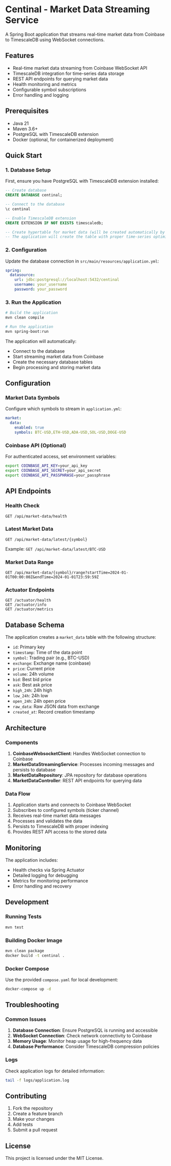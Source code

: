# Centinal - Market Data Streaming Service

A Spring Boot application that streams real-time market data from Coinbase to TimescaleDB using WebSocket connections.

## Features

- Real-time market data streaming from Coinbase WebSocket API
- TimescaleDB integration for time-series data storage
- REST API endpoints for querying market data
- Health monitoring and metrics
- Configurable symbol subscriptions
- Error handling and logging

## Prerequisites

- Java 21
- Maven 3.6+
- PostgreSQL with TimescaleDB extension
- Docker (optional, for containerized deployment)

## Quick Start

### 1. Database Setup

First, ensure you have PostgreSQL with TimescaleDB extension installed:

```sql
-- Create database
CREATE DATABASE centinal;

-- Connect to the database
\c centinal

-- Enable TimescaleDB extension
CREATE EXTENSION IF NOT EXISTS timescaledb;

-- Create hypertable for market data (will be created automatically by JPA)
-- The application will create the table with proper time-series optimization
```

### 2. Configuration

Update the database connection in `src/main/resources/application.yml`:

```yaml
spring:
  datasource:
    url: jdbc:postgresql://localhost:5432/centinal
    username: your_username
    password: your_password
```

### 3. Run the Application

```bash
# Build the application
mvn clean compile

# Run the application
mvn spring-boot:run
```

The application will automatically:
- Connect to the database
- Start streaming market data from Coinbase
- Create the necessary database tables
- Begin processing and storing market data

## Configuration

### Market Data Symbols

Configure which symbols to stream in `application.yml`:

```yaml
market:
  data:
    enabled: true
    symbols: BTC-USD,ETH-USD,ADA-USD,SOL-USD,DOGE-USD
```

### Coinbase API (Optional)

For authenticated access, set environment variables:

```bash
export COINBASE_API_KEY=your_api_key
export COINBASE_API_SECRET=your_api_secret
export COINBASE_API_PASSPHRASE=your_passphrase
```

## API Endpoints

### Health Check
```
GET /api/market-data/health
```

### Latest Market Data
```
GET /api/market-data/latest/{symbol}
```

Example: `GET /api/market-data/latest/BTC-USD`

### Market Data Range
```
GET /api/market-data/{symbol}/range?startTime=2024-01-01T00:00:00Z&endTime=2024-01-01T23:59:59Z
```

### Actuator Endpoints
```
GET /actuator/health
GET /actuator/info
GET /actuator/metrics
```

## Database Schema

The application creates a `market_data` table with the following structure:

- `id`: Primary key
- `timestamp`: Time of the data point
- `symbol`: Trading pair (e.g., BTC-USD)
- `exchange`: Exchange name (coinbase)
- `price`: Current price
- `volume`: 24h volume
- `bid`: Best bid price
- `ask`: Best ask price
- `high_24h`: 24h high
- `low_24h`: 24h low
- `open_24h`: 24h open price
- `raw_data`: Raw JSON data from exchange
- `created_at`: Record creation timestamp

## Architecture

### Components

1. **CoinbaseWebsocketClient**: Handles WebSocket connection to Coinbase
2. **MarketDataStreamingService**: Processes incoming messages and persists to database
3. **MarketDataRepository**: JPA repository for database operations
4. **MarketDataController**: REST API endpoints for querying data

### Data Flow

1. Application starts and connects to Coinbase WebSocket
2. Subscribes to configured symbols (ticker channel)
3. Receives real-time market data messages
4. Processes and validates the data
5. Persists to TimescaleDB with proper indexing
6. Provides REST API access to the stored data

## Monitoring

The application includes:

- Health checks via Spring Actuator
- Detailed logging for debugging
- Metrics for monitoring performance
- Error handling and recovery

## Development

### Running Tests

```bash
mvn test
```

### Building Docker Image

```bash
mvn clean package
docker build -t centinal .
```

### Docker Compose

Use the provided `compose.yaml` for local development:

```bash
docker-compose up -d
```

## Troubleshooting

### Common Issues

1. **Database Connection**: Ensure PostgreSQL is running and accessible
2. **WebSocket Connection**: Check network connectivity to Coinbase
3. **Memory Usage**: Monitor heap usage for high-frequency data
4. **Database Performance**: Consider TimescaleDB compression policies

### Logs

Check application logs for detailed information:

```bash
tail -f logs/application.log
```

## Contributing

1. Fork the repository
2. Create a feature branch
3. Make your changes
4. Add tests
5. Submit a pull request

## License

This project is licensed under the MIT License.
